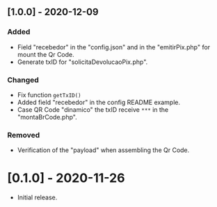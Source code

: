 ## [1.0.0] - 2020-12-09

### Added

- Field "recebedor" in the "config.json" and in the "emitirPix.php" for mount the Qr Code.
- Generate txID for "solicitaDevolucaoPix.php".
 
### Changed
- Fix function `getTxID()`
- Added field "recebedor"  in the config README example.
- Case QR Code "dinamico" the txID receive `***` in the  "montaBrCode.php".
 
### Removed

- Verification of the "payload" when assembling the Qr Code.

# [0.1.0] - 2020-11-26

- Initial release.
